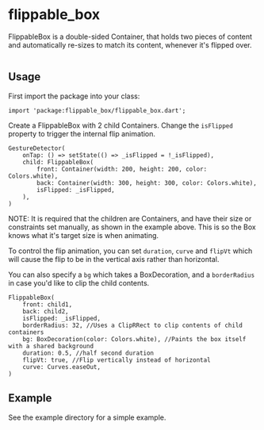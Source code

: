 # flippable_box

FlippableBox is a double-sided Container, that holds two pieces of content and automatically re-sizes to match its content, whenever it's flipped over. 

<img src="https://screens.gskinner.com/shawn/2020-02-07_01-22-54.gif" alt="" />

## Usage

First import the package into your class: 

```import 'package:flippable_box/flippable_box.dart';```

Create a FlippableBox with 2 child Containers. Change the `isFlipped` property to trigger the internal flip animation.

```
GestureDetector(
    onTap: () => setState(() => _isFlipped = !_isFlipped),
    child: FlippableBox(
        front: Container(width: 200, height: 200, color: Colors.white),
        back: Container(width: 300, height: 300, color: Colors.white),
        isFlipped: _isFlipped,
    ),
)
```

NOTE: It is required that the children are Containers, and have their size or constraints set manually, as shown in the example above. This is so the Box knows what it's target size is when animating.

To control the flip animation, you can set `duration`, `curve` and `flipVt` which will cause the flip to be in the vertical axis rather than horizontal. 

You can also specify a `bg` which takes a BoxDecoration, and a `borderRadius` in case you'd like to clip the child contents. 
```
FlippableBox(
    front: child1,
    back: child2,
    isFlipped: _isFlipped,
    borderRadius: 32, //Uses a ClipRRect to clip contents of child containers
    bg: BoxDecoration(color: Colors.white), //Paints the box itself with a shared background
    duration: 0.5, //half second duration
    flipVt: true, //Flip vertically instead of horizontal
    curve: Curves.easeOut,
)
```

## Example
See the example directory for a simple example.